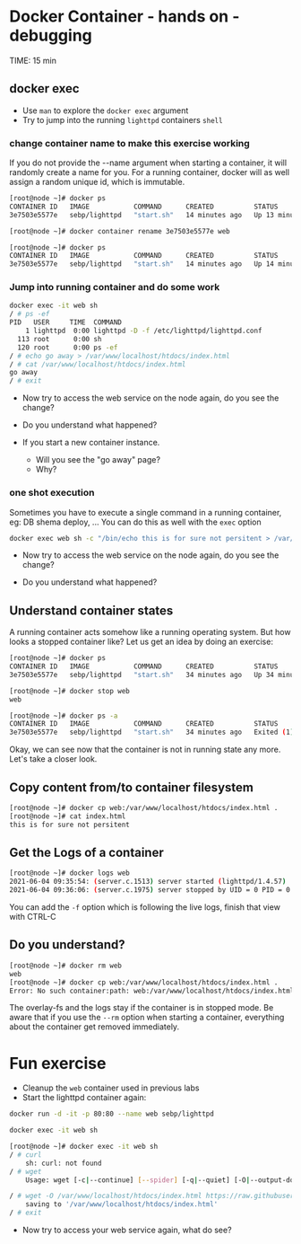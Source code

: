 # Docker Container - hands on - debugging
TIME: 15 min

## docker exec
* Use `man` to explore the `docker exec` argument
* Try to jump into the running `lighttpd` containers `shell`

### change container name to make this exercise working
If you do not provide the --name argument when starting a container, it will randomly create a name for you.
For a running container, docker will as well assign a random unique id, which is immutable.
```bash
[root@node ~]# docker ps
CONTAINER ID   IMAGE           COMMAND      CREATED          STATUS          PORTS                               NAMES
3e7503e5577e   sebp/lighttpd   "start.sh"   14 minutes ago   Up 13 minutes   0.0.0.0:80->80/tcp, :::80->80/tcp   nice_swanson

[root@node ~]# docker container rename 3e7503e5577e web

[root@node ~]# docker ps
CONTAINER ID   IMAGE           COMMAND      CREATED          STATUS          PORTS                               NAMES
3e7503e5577e   sebp/lighttpd   "start.sh"   14 minutes ago   Up 14 minutes   0.0.0.0:80->80/tcp, :::80->80/tcp   web
```


### Jump into running container and do some work
```bash
docker exec -it web sh
/ # ps -ef
PID   USER     TIME  COMMAND
    1 lighttpd  0:00 lighttpd -D -f /etc/lighttpd/lighttpd.conf
  113 root      0:00 sh
  120 root      0:00 ps -ef
/ # echo go away > /var/www/localhost/htdocs/index.html
/ # cat /var/www/localhost/htdocs/index.html
go away
/ # exit
```

* Now try to access the web service on the node again, do you see the change?

* Do you understand what happened?

* If you start a new container instance.
	* Will you see the "go away" page?
	* Why?

### one shot execution
Sometimes you have to execute a single command in a running container, eg: DB shema deploy, ...
You can do this as well with the `exec` option
```bash
docker exec web sh -c "/bin/echo this is for sure not persitent > /var/www/localhost/htdocs/index.html"
```

* Now try to access the web service on the node again, do you see the change?

* Do you understand what happened?

## Understand container states
A running container acts somehow like a running operating system. But how looks a stopped container like?
Let us get an idea by doing an exercise:

```bash
[root@node ~]# docker ps
CONTAINER ID   IMAGE           COMMAND      CREATED          STATUS          PORTS                               NAMES
3e7503e5577e   sebp/lighttpd   "start.sh"   34 minutes ago   Up 34 minutes   0.0.0.0:80->80/tcp, :::80->80/tcp   web

[root@node ~]# docker stop web
web

[root@node ~]# docker ps -a
CONTAINER ID   IMAGE           COMMAND      CREATED          STATUS                      PORTS     NAMES
3e7503e5577e   sebp/lighttpd   "start.sh"   34 minutes ago   Exited (1) 25 seconds ago             web
```
Okay, we can see now that the container is not in running state any more.
Let's take a closer look.

## Copy content from/to container filesystem
```bash
[root@node ~]# docker cp web:/var/www/localhost/htdocs/index.html .
[root@node ~]# cat index.html 
this is for sure not persitent
```
## Get the Logs of a container
```bash
[root@node ~]# docker logs web
2021-06-04 09:35:54: (server.c.1513) server started (lighttpd/1.4.57)
2021-06-04 09:36:06: (server.c.1975) server stopped by UID = 0 PID = 0
```
You can add the `-f` option which is following the live logs, finish that view with CTRL-C

## Do you understand?
```bash
[root@node ~]# docker rm web
web
[root@node ~]# docker cp web:/var/www/localhost/htdocs/index.html .
Error: No such container:path: web:/var/www/localhost/htdocs/index.html
```
The overlay-fs and the logs stay if the container is in stopped mode.
Be aware that if you use the `--rm` option when starting a container, everything about the container get removed immediately.

# Fun exercise
* Cleanup the `web` container used in previous labs
* Start the lighttpd container again:
```bash
docker run -d -it -p 80:80 --name web sebp/lighttpd

docker exec -it web sh

[root@node ~]# docker exec -it web sh
/ # curl
	sh: curl: not found
/ # wget
	Usage: wget [-c|--continue] [--spider] [-q|--quiet] [-O|--output-document FILE]

/ # wget -O /var/www/localhost/htdocs/index.html https://raw.githubusercontent.com/Metroxe/one-html-page-challenge/master/entries/hangman.html
	saving to '/var/www/localhost/htdocs/index.html'
/ # exit
```
* Now try to access your web service again, what do see?

<!--stackedit_data:
eyJoaXN0b3J5IjpbMTQ3MzI1OTY5Nl19
-->